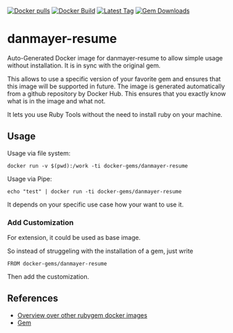 [![Docker pulls](https://img.shields.io/docker/pulls/rubygem/danmayer-resume.svg)](https://hub.docker.com/r/rubygem/danmayer-resume/)
[![Docker Build](https://img.shields.io/docker/automated/rubygem/danmayer-resume.svg)](https://hub.docker.com/r/rubygem/danmayer-resume/)
[![Latest Tag](https://img.shields.io/github/tag/docker-rubygem/danmayer-resume.svg)](https://hub.docker.com/r/rubygem/danmayer-resume/)
[![Gem Downloads](https://img.shields.io/gem/dt/danmayer-resume.svg)](https://rubygems.org/gems/danmayer-resume/)
# danmayer-resume

Auto-Generated Docker image for danmayer-resume to allow simple usage without installation.
It is in sync with the original gem.

This allows to use a specific version of your favorite gem and ensures that this image will be supported in future.
The image is generated automatically from a github repository by Docker Hub.
This ensures that you exactly know what is in the image and what not.

It lets you use Ruby Tools without the need to install ruby on your machine.

## Usage

Usage via file system:

`docker run -v $(pwd):/work -ti docker-gems/danmayer-resume`

Usage via Pipe:

`echo "test" | docker run -ti docker-gems/danmayer-resume`

It depends on your specific use case how your want to use it.

### Add Customization

For extension, it could be used as base image.

So instead of struggeling with the installation of a gem, just write

`FROM docker-gems/danmayer-resume`

Then add the customization.

## References

 - [Overview over other rubygem docker images](https://github.com/thinkbot/docker-rubygem)
 - [Gem](https://rubygems.org/gems/danmayer-resume/)
